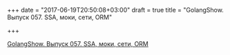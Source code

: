+++
date = "2017-06-19T20:50:08+03:00"
draft = true
title = "GolangShow. Выпуск 057. SSA, моки, сети, ORM"

+++

<p><a href="http://golangshow.com/episode/2016/05-19-057/">GolangShow. Выпуск 057. SSA, моки, сети, ORM</a></p>